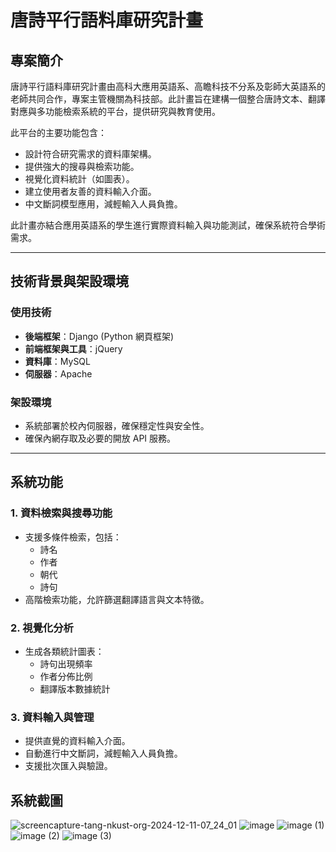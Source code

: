 # 唐詩平行語料庫研究計畫

## 專案簡介

唐詩平行語料庫研究計畫由高科大應用英語系、高瞻科技不分系及彰師大英語系的老師共同合作，專案主管機關為科技部。此計畫旨在建構一個整合唐詩文本、翻譯對應與多功能檢索系統的平台，提供研究與教育使用。

此平台的主要功能包含：

- 設計符合研究需求的資料庫架構。
- 提供強大的搜尋與檢索功能。
- 視覺化資料統計（如圖表）。
- 建立使用者友善的資料輸入介面。
- 中文斷詞模型應用，減輕輸入人員負擔。

此計畫亦結合應用英語系的學生進行實際資料輸入與功能測試，確保系統符合學術需求。

---

## 技術背景與架設環境

### 使用技術
- **後端框架**：Django (Python 網頁框架)
- **前端框架與工具**：jQuery
- **資料庫**：MySQL
- **伺服器**：Apache

### 架設環境
- 系統部署於校內伺服器，確保穩定性與安全性。
- 確保內網存取及必要的開放 API 服務。

---

## 系統功能

### 1. 資料檢索與搜尋功能
- 支援多條件檢索，包括：
  - 詩名
  - 作者
  - 朝代
  - 詩句
- 高階檢索功能，允許篩選翻譯語言與文本特徵。

### 2. 視覺化分析
- 生成各類統計圖表：
  - 詩句出現頻率
  - 作者分佈比例
  - 翻譯版本數據統計

### 3. 資料輸入與管理
- 提供直覺的資料輸入介面。
- 自動進行中文斷詞，減輕輸入人員負擔。
- 支援批次匯入與驗證。

## 系統截圖
![screencapture-tang-nkust-org-2024-12-11-07_24_01](https://github.com/user-attachments/assets/95abca4b-1fb7-4758-b7aa-ef8289d2dca3)
![image](https://github.com/user-attachments/assets/c7a3567d-7de0-4459-93b9-57ce8a19ce60)
![image (1)](https://github.com/user-attachments/assets/d2ea9ff9-fd04-4968-ae0b-80a912ebbfe5)
![image (2)](https://github.com/user-attachments/assets/53f97e03-5989-496c-8615-2c4b852ae02a)
![image (3)](https://github.com/user-attachments/assets/86a0ad17-0422-43e0-8ef7-fb9beaf26f34)


